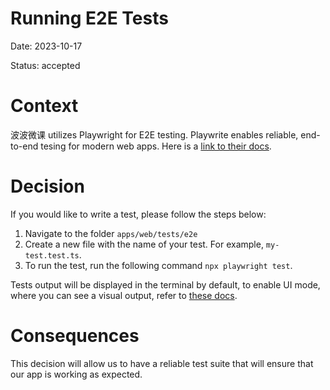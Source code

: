 # Running E2E Tests

Date: 2023-10-17

Status: accepted

# Context

波波微课 utilizes Playwright for E2E testing. Playwrite enables reliable, end-to-end
tesing for modern web apps. Here is a [link to their docs](https://playwright.dev/docs/intro).

# Decision

If you would like to write a test, please follow the steps below:

1. Navigate to the folder `apps/web/tests/e2e`
2. Create a new file with the name of your test. For example, `my-test.test.ts`.
3. To run the test, run the following command `npx playwright test`.

Tests output will be displayed in the terminal by default, to enable UI mode, where you can see a visual output,
refer to
[these docs](https://playwright.dev/docs/test-ui-mode).

# Consequences

This decision will allow us to have a reliable test suite that will ensure that our app is working as expected.
